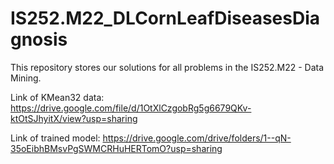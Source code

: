 # IS252.M22_DLCornLeafDiseasesDiagnosis
This repository stores our solutions for all problems in the IS252.M22 - Data Mining.

Link of KMean32 data: https://drive.google.com/file/d/1OtXlCzgobRg5g6679QKv-ktOtSJhyitX/view?usp=sharing

Link of trained model: https://drive.google.com/drive/folders/1--qN-35oEibhBMsvPgSWMCRHuHERTomO?usp=sharing



